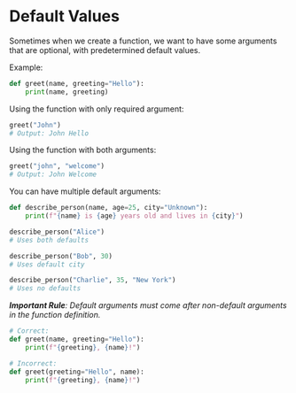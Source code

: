 # Default Values

Sometimes when we create a function, we want to have some arguments that are optional, with predetermined default values.

Example:

```python
def greet(name, greeting="Hello"):
    print(name, greeting)
```

Using the function with only required argument:

```python
greet("John")
# Output: John Hello
```

Using the function with both arguments:

```python
greet("john", "welcome")
# Output: John Welcome
```

You can have multiple default arguments:

```python
def describe_person(name, age=25, city="Unknown"):
    print(f"{name} is {age} years old and lives in {city}")
```

```python
describe_person("Alice")
# Uses both defaults

describe_person("Bob", 30)
# Uses default city

describe_person("Charlie", 35, "New York")
# Uses no defaults
```

***Important Rule**: Default arguments must come after non-default arguments in the function definition.*

```python
# Correct:
def greet(name, greeting="Hello"):
    print(f"{greeting}, {name}!")
```

```python
# Incorrect:
def greet(greeting="Hello", name):
    print(f"{greeting}, {name}!")
```